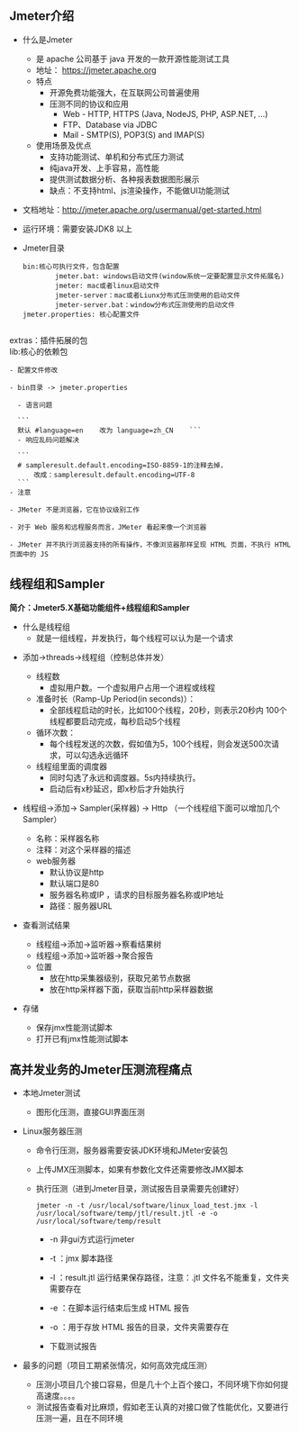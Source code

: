 
## Jmeter介绍
  
- 什么是Jmeter  
  
  - 是 apache 公司基于 java 开发的一款开源性能测试工具  
  - 地址： https://jmeter.apache.org  
  - 特点  
    - 开源免费功能强大，在互联网公司普遍使用  
    - 压测不同的协议和应用  
      - Web - HTTP, HTTPS (Java, NodeJS, PHP, ASP.NET, …)  
      - FTP、Database via JDBC  
      - Mail - SMTP(S), POP3(S) and IMAP(S)  
  - 使用场景及优点  
    - 支持功能测试、单机和分布式压力测试  
    - 纯java开发、上手容易，高性能  
    - 提供测试数据分析、各种报表数据图形展示  
    - 缺点：不支持html、js渲染操作，不能做UI功能测试  
  
- 文档地址：http://jmeter.apache.org/usermanual/get-started.html  
  
- 运行环境：需要安装JDK8 以上  
  
- Jmeter目录  
  
  ```  
  bin:核心可执行文件，包含配置  
          jmeter.bat: windows启动文件(window系统一定要配置显示文件拓展名)  
          jmeter: mac或者linux启动文件  
          jmeter-server：mac或者Liunx分布式压测使用的启动文件  
          jmeter-server.bat：window分布式压测使用的启动文件  
  jmeter.properties: 核心配置文件     
    
extras：插件拓展的包  
  lib:核心的依赖包  
  ```  
- 配置文件修改  
  
  - bin目录 -> jmeter.properties  
  
    - 语言问题  
  
    ```  
    默认 #language=en    改为 language=zh_CN    ```  
    - 响应乱码问题解决  
  
    ```  
    # sampleresult.default.encoding=ISO-8859-1的注释去掉，  
        改成：sampleresult.default.encoding=UTF-8  
    ```  
- 注意  
  
  - JMeter 不是浏览器，它在协议级别工作  
  
  - 对于 Web 服务和远程服务而言，JMeter 看起来像一个浏览器  
  
  - JMeter 并不执行浏览器支持的所有操作，不像浏览器那样呈现 HTML 页面，不执行 HTML 页面中的 JS
  ```

## 线程组和Sampler

**简介：Jmeter5.X基础功能组件+线程组和Sampler**  
  
- 什么是线程组  
  - 就是一组线程，并发执行，每个线程可以认为是一个请求  
  
* 添加->threads->线程组（控制总体并发）  
  
  * 线程数  
    * 虚拟用户数。一个虚拟用户占用一个进程或线程  
  * 准备时长（Ramp-Up Period(in seconds)）：  
    * 全部线程启动的时长，比如100个线程，20秒，则表示20秒内 100个线程都要启动完成，每秒启动5个线程  
  * 循环次数：  
    * 每个线程发送的次数，假如值为5，100个线程，则会发送500次请求，可以勾选永远循环  
  * 线程组里面的调度器
	  * 同时勾选了永远和调度器。5s内持续执行。
	  * 启动后有x秒延迟，即x秒后才升始执行

* 线程组->添加-> Sampler(采样器) -> Http （一个线程组下面可以增加几个Sampler）  
  * 名称：采样器名称  
  * 注释：对这个采样器的描述  
  * web服务器  
    * 默认协议是http  
    * 默认端口是80  
    * 服务器名称或IP ，请求的目标服务器名称或IP地址  
    * 路径：服务器URL  
  
* 查看测试结果  
  * 线程组->添加->监听器->察看结果树  
  * 线程组->添加->监听器->聚合报告  
  * 位置  
    * 放在http采集器级别，获取兄弟节点数据  
    * 放在http采样器下面，获取当前http采样器数据  
* 存储  
  - 保存jmx性能测试脚本  
  - 打开已有jmx性能测试脚本

## 高并发业务的Jmeter压测流程痛点

* 本地Jmeter测试  
  * 图形化压测，直接GUI界面压测  
  
* Linux服务器压测  
  
  * 命令行压测，服务器需要安装JDK环境和JMeter安装包  
  
  * 上传JMX压测脚本，如果有参数化文件还需要修改JMX脚本  
  
  * 执行压测（进到Jmeter目录，测试报告目录需要先创建好）  
  
    ```  
    jmeter -n -t /usr/local/software/linux_load_test.jmx -l /usr/local/software/temp/jtl/result.jtl -e -o /usr/local/software/temp/result  
    ```  
    - -n 非gui方式运行jmeter  
    - -t ：jmx 脚本路径  
    - -l ：result.jtl 运行结果保存路径，注意：.jtl 文件名不能重复，文件夹需要存在  
    - -e ：在脚本运行结束后生成 HTML 报告  
    - -o ：用于存放 HTML 报告的目录，文件夹需要存在  
  
    - 下载测试报告  
  
* 最多的问题（项目工期紧张情况，如何高效完成压测）  
  * 压测小项目几个接口容易，但是几十个上百个接口，不同环境下你如何提高速度。。。。  
  * 测试报告查看对比麻烦，假如老王认真的对接口做了性能优化，又要进行压测一遍，且在不同环境

